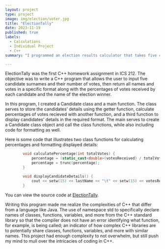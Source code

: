 ```yaml
---
layout: project
type: project
image: img/election/voter.jpg
title: "ElectionTally"
date: 2023-11-19
published: true
labels:
  - Calculations
  - Individual Project
  - C++
summary: "I programmed an election results calculator that takes five candidates and their number of votes for an ICS 212 homework assignment."

---
```



ElectionTally was the first C++ homework assignment in ICS 212. The objective was to write a C++ program that allows the user to input five candidate surnames and their number of votes, then return all names and votes in a specific format along with the percentages of votes received by each candidate and the name of the election winner.

In this program, I created a Candidate class and a main function. The class serves to store the candidates' details using the getter function, calculate percentages of votes recieved with another function, and a third function to display candidates' details in the required format. The main serves to create a Candidate class object and call the class functions, while also including code for formatting as well. 

Here is some code that illustrates two class functions for calculating percentages and formatting displayed details:

```cpp
        void calculatePercentage(int totalVotes) {
            percentage = (static_cast<double>(votesReceived) / totalVotes)*100;
            percentage = trunc(percentage);
        }

        void displayCandidateDetails() {
            cout << setw(15) << lastName << "\t" << setw(15) << votesReceived << "\t" << setw(10) << fixed << setprecision(0) << percentage << "%" << endl;
        }
```

You can view the source code at [ElectionTally](https://github.com/kngcr/ElectionTally).

Writing this program made me realize the complexities of C++ that differ from a language like Java. The use of namespace std to specifically declare names of classes, functions, variables, and more from the C++ standard library so that the compiler does not have an error identifying what function, for example, is being called; an indicator of how complex C++ libraries are to potentially share classes, functions, variables, and more with similar names. This project had enough complexity to not overwhelm, but still push my mind to mull over the intricacies of coding in C++.
